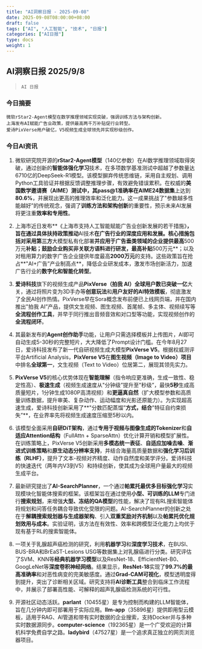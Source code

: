 ```yaml
---
title: "AI洞察日报 - 2025-09-08"
date: 2025-09-08T08:00:00+08:00
draft: false
tags: ["AI", "人工智能", "技术", "日报"]
categories: ["AI日报"]
type: docs
weight: 1
---
```


## AI洞察日报 2025/9/8

>  `AI 日报` 



### **今日摘要**

```
微软rStar2-Agent模型在数学推理领域实现突破，强调训练方法与架构创新。
上海发布AI赋能广告业政策，提供最高两千万补贴促行业转型。
爱诗PixVerse用户破亿，V5视频生成全球领先并实现秒级创作。
```



### **今日AI资讯**

1.  微软研究院开源的**rStar2-Agent模型**（140亿参数）在AI数学推理领域取得突破，通过创新的**智能体强化学习**技术，在多项数学基准测试中超越了参数量达6710亿的DeepSeek-R1模型。该模型摒弃传统思维链，采用自主规划、调用Python工具验证并根据反馈调整推理步骤，有效避免错误累积。在权威的**美国数学邀请赛（AIME）**测试中，其pass@1准确率在**AIME24数据集**上达到**80.6%**，并展现出更高的推理效率和泛化能力。这一成果挑战了"参数越多性能越好”的传统观念，强调了**训练方法和架构创新**的重要性，预示未来AI发展将更注重**效率和专用性**。

2.  上海市近日发布**《上海市支持人工智能赋能广告业创新发展的若干措施》**，旨在通过具体扶持政策推动**AI技术**在广告行业的深度应用和发展。核心措施包括对采用第三方**大模型私有化部署**并应用于广告垂类领域的企业提供最高**500万元**补贴；鼓励企业购买非关联方语料进行研发，最高补贴**500万元**；以及对租用算力的数字广告企业提供年度最高**2000万元**的支持。这些政策旨在抢占**"AI+广告”产业制高点**，降低企业研发成本，激发市场创新活力，加速广告行业的**数字化和智能化转型**。

3.  **爱诗科技**旗下的视频生成产品**PixVerse（拍我 AI）**全球用户数已突破**一亿**大关，通过将照片变为3D手办等**创意玩法**和**用户友好的AI特效模板**，彻底激发了全民AI创作热情。PixVerse早在Sora概念发布前便已上线网页端，并在国内推出"拍我 AI”产品，提供文生视频、图生视频、首尾帧、多主体、视频续写等**全流程创作工具**，并早于同行推出音频音效和对口型等功能，实现视频创作的**全流程闭环**。

4.  其最新发布的**Agent创作助手**功能，让用户只需选择模板并上传图片，AI即可自动生成5-30秒的完整短片，大大降低了Prompt设计门槛。在今年8月27日，爱诗科技发布了新一代自研视频生成大模型**PixVerse V5**。根据权威测评平台Artificial Analysis，**PixVerse V5**在**图生视频（Image to Video）项目**中排名**全球第一**，文生视频（Text to Video）位居第二，展现其领先实力。

5.  **PixVerse V5**的核心优势体现在**智能理解**（指令响应更准确，生成一致性、稳定性高）、**极速生成**（视频生成速度从"分钟级”提升至"秒级”，最快**5秒**生成高质量短片，1分钟生成1080P高清视频）和**更逼真自然**（扩大模型参数和高质量训练数据，提升审美、复杂动作、运动幅度和光影还原能力）。为实现超高速生成，爱诗科技创新采用了**"分数匹配蒸馏”**方式，结合**"特征自约束损失”**，在业界率先将视频生成速度压缩至5秒以内。

6.  该模型全面采用**自研DiT架构**，通过**专用于视频与图像生成的Tokenizer**和**自适应Attention结构**（FullAttn + SparseAttn）优化计算开销和模型扩展性。在训练策略上，PixVerse V5创新采用**多模态统一表征**、**自适应加噪去噪**、**渐进式训练策略**和**原生动态分辨率支持**，并结合海量高质量数据和**强化学习后训练（RLHF）**，提升了文本-视频对齐精度、动作自然度和美学评分。爱诗科技的快速迭代（两年内V3到V5）和持续创新，使其成为全球用户量最大的视频生成平台。

7.  最新研究提出了**AI-SearchPlanner**，一个通过**帕累托最优多目标强化学习**实现模块化智能体搜索的框架。该框架旨在通过使用**小型、可训练的LLM**专门进行**搜索规划**，来增强**大型、冻结的QA模型**的性能，解决了现有RL搜索智能体将规划和问答任务耦合导致优化受限的问题。AI-SearchPlanner的创新之处在于**解耦搜索规划器与生成器架构**、引入**双重奖励对齐机制**以及**帕累托优化规划效用与成本**。实验证明，该方法在有效性、效率和跨模型泛化能力上均优于现有基于RL的搜索智能体。

8.  一项关于乳腺超声癌检测的研究，利用**机器学习**和**深度学习技术**，在BUSI、BUS-BRA和BrEaST-Lesions USG等数据集上对乳腺癌进行分类。研究评估了SVM、KNN等**经典机器学习模型**以及ResNet-18、EfficientNet-B0、GoogLeNet等**深度卷积神经网络**。结果显示，**ResNet-18**实现了**99.7%的最高准确率**和对恶性病变的完美敏感度。通过**Grad-CAM可视化**，模型透明度得到提升，突出了诊断相关区域。研究支持将**AI诊断工具**整合到临床工作流程中，并展示了部署高性能、可解释的超声乳腺癌检测系统的可行性。

9.  开源社区动态活跃。**parlant**（10455星）是专为控制而构建的LLM智能体，旨在几分钟内即可部署用于实际应用。**llm-app**（35896星）提供即用型云模板，适用于RAG、AI管道和带有实时数据的企业搜索，支持Docker并与多种实时数据源同步。**computer-science**（192365星）是一个广受欢迎的计算机科学免费自学之路。**ladybird**（47527星）是一个追求真正独立的网页浏览器项目。